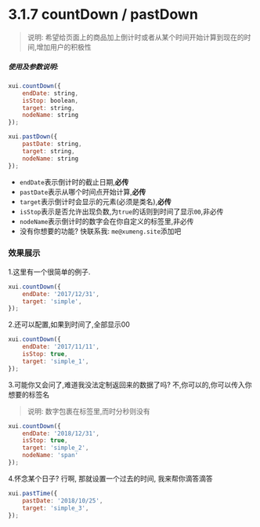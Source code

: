 <link rel="stylesheet" type="text/css" href="../assets/xui.css">
<script type="text/javascript" src="../assets/xui.js"></script>

# 3.1.7 countDown / pastDown

>说明: 希望给页面上的商品加上倒计时或者从某个时间开始计算到现在的时间,增加用户的积极性

##### 使用及参数说明:
```js
xui.countDown({
	endDate: string, 
	isStop: boolean,
	target: string,
	nodeName: string
});

xui.pastDown({
	pastDate: string, 
	target: string,
	nodeName: string
});
```
* `endDate`表示倒计时的截止日期,**必传**
* `pastDate`表示从哪个时间点开始计算,**必传**
* `target`表示倒计时会显示的元素(必须是类名),**必传** 
* `isStop`表示是否允许出现负数,为`true`的话则到时间了显示`00`,非必传
* `nodeName`表示倒计时的数字会在你自定义的标签里,非必传
* 没有你想要的功能? 快联系我: `me@xumeng.site`添加吧

### 效果展示

1.这里有一个很简单的例子.
<div class="simple"></div>

<script type="text/javascript">
xui.countDown({
	endDate: '2017/12/31', 
	target: 'simple',
});
</script>

```js
xui.countDown({
	endDate: '2017/12/31',
	target: 'simple',
});
```

2.还可以配置,如果到时间了,全部显示00
<div class="simple_1"></div>

<script type="text/javascript">
xui.countDown({
	endDate: '2017/11/11', 
	isStop: true,
	target: 'simple_1',
});
</script>

```js
xui.countDown({
	endDate: '2017/11/11', 
	isStop: true,
	target: 'simple_1',
});
```

3.可能你又会问了,难道我没法定制返回来的数据了吗? 不,你可以的,你可以传入你想要的标签名
>说明: 数字包裹在标签里,而时分秒则没有

<div class="simple_2"></div>

<script type="text/javascript">
xui.countDown({
	endDate: '2018/12/31', 
	isStop: true,
	target: 'simple_2',
	nodeName: 'span'
});
</script>

```js
xui.countDown({
	endDate: '2018/12/31', 
	isStop: true,
	target: 'simple_2',
	nodeName: 'span'
});
```

4.怀念某个日子? 行啊, 那就设置一个过去的时间, 我来帮你滴答滴答
<div class="simple_3"></div>

<script type="text/javascript">
xui.pastTime({
	pastDate: '2018/10/25', 
	target: 'simple_3',
});
</script>

```js
xui.pastTime({
	pastDate: '2018/10/25',
	target: 'simple_3',
});
```